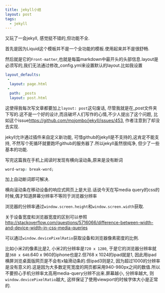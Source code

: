 ```yaml
---
title: jekyll小结
layout: post
tags:
  - jekyll
---
```


又玩了一会jekyll, 感觉挺不错的,但功能不全.

首先是因为Liquid这个模板并不是一个全功能的模板.使用起来并不是很舒畅.

然后就是它的`Front-matter`,也就是每篇markdown中最开头的头部信息.layout是必须写的,我们无法通过修改_config.yml来设置默认的layout.比如我设置

```yaml
layout_defaults:
 -
  layout: page.html
 -
  path: _posts
  layout: post.html
```

这使得我每次写文章都要加上`layout: post`这句废话, 尽管我就是在_post文件夹下写的.这不是一个好的设计,而且破坏人们写作的心情,不少人提出了这个问题, 比如这个issue<https://github.com/mojombo/jekyll/issues/453>, 作者注意到了却没去实现.

jekyll允许通过插件来自定义新功能, 可惜github的jekyll是不支持的,这肯定不能支持, 不然写个死循环就要跑坏github的服务器了.所以jekyll虽然很纯净, 但少了一些基本的功能.

写完这篇我在手机上阅读时发现有横向滚动条,原来是没有断词

```css
word-wrap: break-word;
```

加上自动断词即可解决.

横向滚动条在移动设备的响应式网页上是大忌.话说今天在写media query的css的时候,偶才知道屏幕分辨率不等同于浏览器分辨率

浏览器的分辨率通过`window.screen.height`和`window.screen.width`获取.

关于设备宽度和浏览器宽度的区别可以参照<http://stackoverflow.com/questions/5716066/difference-between-width-and-device-width-in-css-media-queries>

可以通过`window.devicePixelRatio`获取设备和浏览器像素密度的比例.

比如小米2的像素比是2, 小米2的分辨率是`720 x 1280`, 于是它的浏览器分辨率就是`360 x 640`.640 x 960的iphone也是2.但768 x 1024的ipad就是1, 因此用ipad横屏浏览桌面版网页是不会有x轴滑动条的.但ipad3则是2, 因为超过1000的分辨率是没有意义的.这是因为大多数定死宽度的网页都采用940-980px之间的数值.所以不要担心手机分辨率太高用media-query分辨不出来.屏幕越小, 分辨率越大, 则`window.devicePixelRatio`越大, 这样保证了使用viewport的时候字体大小是正常的.
